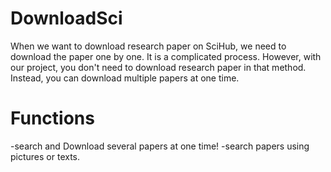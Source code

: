# DownloadSci
When we want to download research paper on SciHub, we need to download the paper one by one. It is a complicated process. However, with our project, you don't need to download research paper in that method. Instead, you can download multiple papers at one time.

# Functions
-search and Download several papers at one time!
-search papers using pictures or texts.
